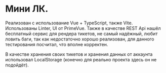 # Мини ЛК.

Реализован с использование Vue + TypeScript, также Vite. Использованы Linter, UI от PrimeVue. Также в качестве REST Api нашёл бесплатный сервис для рендера тикетов, не самый надёжный, любит ловить баги, так как недостаточно хорошо реализован, для данного тестирования посчитал, что вполне корректен. 

В качестве хранения своих тикетов и хранения данных от аккаунта использовал LocalStorage (конечно для реально проекта здесь он не подойдёт).
